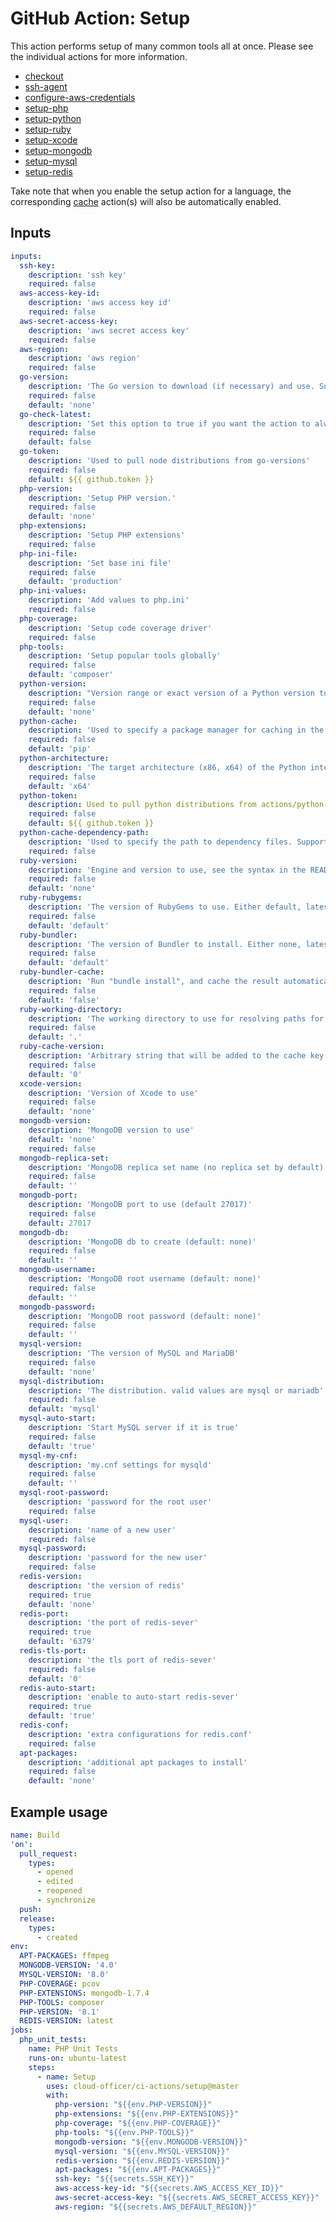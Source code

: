 # GitHub Action: Setup

This action performs setup of many common tools all at once. Please see the individual actions for more information.

* [checkout](https://github.com/marketplace/actions/checkout)
* [ssh-agent](https://github.com/marketplace/actions/webfactory-ssh-agent)
* [configure-aws-credentials](https://github.com/marketplace/actions/configure-aws-credentials-action-for-github-actions)
* [setup-php](https://github.com/marketplace/actions/setup-php-action)
* [setup-python](https://github.com/marketplace/actions/setup-python)
* [setup-ruby](https://github.com/marketplace/actions/setup-ruby-jruby-and-truffleruby)
* [setup-xcode](https://github.com/marketplace/actions/setup-xcode-version)
* [setup-mongodb](https://github.com/marketplace/actions/mongodb-in-github-actions)
* [setup-mysql](https://github.com/marketplace/actions/actions-setup-mysql)
* [setup-redis](https://github.com/marketplace/actions/actions-setup-redis)

Take note that when you enable the setup action for a language, the
corresponding [cache](https://github.com/marketplace/actions/cache) action(s) will also be automatically enabled.

## Inputs

```yml
inputs:
  ssh-key:
    description: 'ssh key'
    required: false
  aws-access-key-id:
    description: 'aws access key id'
    required: false
  aws-secret-access-key:
    description: 'aws secret access key'
    required: false
  aws-region:
    description: 'aws region'
    required: false
  go-version:
    description: 'The Go version to download (if necessary) and use. Supports semver spec and ranges'
    required: false
    default: 'none'
  go-check-latest:
    description: 'Set this option to true if you want the action to always check for the latest available version that satisfies the version spec'
    required: false
    default: false
  go-token:
    description: 'Used to pull node distributions from go-versions'
    required: false
    default: ${{ github.token }}
  php-version:
    description: 'Setup PHP version.'
    required: false
    default: 'none'
  php-extensions:
    description: 'Setup PHP extensions'
    required: false
  php-ini-file:
    description: 'Set base ini file'
    required: false
    default: 'production'
  php-ini-values:
    description: 'Add values to php.ini'
    required: false
  php-coverage:
    description: 'Setup code coverage driver'
    required: false
  php-tools:
    description: 'Setup popular tools globally'
    required: false
    default: 'composer'
  python-version:
    description: "Version range or exact version of a Python version to use, using SemVer's version range syntax."
    required: false
    default: 'none'
  python-cache:
    description: 'Used to specify a package manager for caching in the default directory. Supported values: pip, pipenv.'
    required: false
    default: 'pip'
  python-architecture:
    description: 'The target architecture (x86, x64) of the Python interpreter.'
    required: false
    default: 'x64'
  python-token:
    description: Used to pull python distributions from actions/python-versions. Since there's a default, this is typically not supplied by the user.
    required: false
    default: ${{ github.token }}
  python-cache-dependency-path:
    description: 'Used to specify the path to dependency files. Supports wildcards or a list of file names for caching multiple dependencies.'
    required: false
  ruby-version:
    description: 'Engine and version to use, see the syntax in the README. Reads from .ruby-version or .tool-versions if unset.'
    required: false
    default: 'none'
  ruby-rubygems:
    description: 'The version of RubyGems to use. Either default, latest, or a version number'
    required: false
    default: 'default'
  ruby-bundler:
    description: 'The version of Bundler to install. Either none, latest, Gemfile.lock, or a version number'
    required: false
    default: 'default'
  ruby-bundler-cache:
    description: 'Run "bundle install", and cache the result automatically. Either true or false'
    required: false
    default: 'false'
  ruby-working-directory:
    description: 'The working directory to use for resolving paths for .ruby-version, .tool-versions and Gemfile.lock'
    required: false
    default: '.'
  ruby-cache-version:
    description: 'Arbitrary string that will be added to the cache key of the bundler cache'
    required: false
    default: '0'
  xcode-version:
    description: 'Version of Xcode to use'
    required: false
    default: 'none'
  mongodb-version:
    description: 'MongoDB version to use'
    default: 'none'
    required: false
  mongodb-replica-set:
    description: 'MongoDB replica set name (no replica set by default)'
    required: false
    default: ''
  mongodb-port:
    description: 'MongoDB port to use (default 27017)'
    required: false
    default: 27017
  mongodb-db:
    description: 'MongoDB db to create (default: none)'
    required: false
    default: ''
  mongodb-username:
    description: 'MongoDB root username (default: none)'
    required: false
    default: ''
  mongodb-password:
    description: 'MongoDB root password (default: none)'
    required: false
    default: ''
  mysql-version:
    description: 'The version of MySQL and MariaDB'
    required: false
    default: 'none'
  mysql-distribution:
    description: 'The distribution. valid values are mysql or mariadb'
    required: false
    default: 'mysql'
  mysql-auto-start:
    description: 'Start MySQL server if it is true'
    required: false
    default: 'true'
  mysql-my-cnf:
    description: 'my.cnf settings for mysqld'
    required: false
    default: ''
  mysql-root-password:
    description: 'password for the root user'
    required: false
  mysql-user:
    description: 'name of a new user'
    required: false
  mysql-password:
    description: 'password for the new user'
    required: false
  redis-version:
    description: 'the version of redis'
    required: true
    default: 'none'
  redis-port:
    description: 'the port of redis-sever'
    required: true
    default: '6379'
  redis-tls-port:
    description: 'the tls port of redis-sever'
    required: false
    default: '0'
  redis-auto-start:
    description: 'enable to auto-start redis-sever'
    required: true
    default: 'true'
  redis-conf:
    description: 'extra configurations for redis.conf'
    required: false
  apt-packages:
    description: 'additional apt packages to install'
    required: false
    default: 'none'
```

## Example usage

```yml
name: Build
'on':
  pull_request:
    types:
      - opened
      - edited
      - reopened
      - synchronize
  push:
  release:
    types:
      - created
env:
  APT-PACKAGES: ffmpeg
  MONGODB-VERSION: '4.0'
  MYSQL-VERSION: '8.0'
  PHP-COVERAGE: pcov
  PHP-EXTENSIONS: mongodb-1.7.4
  PHP-TOOLS: composer
  PHP-VERSION: '8.1'
  REDIS-VERSION: latest
jobs:
  php_unit_tests:
    name: PHP Unit Tests
    runs-on: ubuntu-latest
    steps:
      - name: Setup
        uses: cloud-officer/ci-actions/setup@master
        with:
          php-version: "${{env.PHP-VERSION}}"
          php-extensions: "${{env.PHP-EXTENSIONS}}"
          php-coverage: "${{env.PHP-COVERAGE}}"
          php-tools: "${{env.PHP-TOOLS}}"
          mongodb-version: "${{env.MONGODB-VERSION}}"
          mysql-version: "${{env.MYSQL-VERSION}}"
          redis-version: "${{env.REDIS-VERSION}}"
          apt-packages: "${{env.APT-PACKAGES}}"
          ssh-key: "${{secrets.SSH_KEY}}"
          aws-access-key-id: "${{secrets.AWS_ACCESS_KEY_ID}}"
          aws-secret-access-key: "${{secrets.AWS_SECRET_ACCESS_KEY}}"
          aws-region: "${{secrets.AWS_DEFAULT_REGION}}"
```
